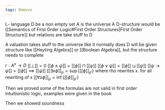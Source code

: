 ```yaml
---
tags: Remove
---
```

L- language
D be a non empty set
A is the universe
A D-structure would be [[Semantics of First Order Logic#First Order Structures|First Order Structure]]
but relations are take stuff to D

A valuation takes stuff to the universe like it normally does
D will be given structure like [[Heyting Algebra]] or [[Boolean Algebra]], but the structure needs to complete

$r:A^x\to D$
$[[\bot]]=0$
$[[\phi \land \psi]]=[[\phi]]\sqcap [[\psi]]$
$[[\phi \lor\psi]]=[[\phi]]\sqcup[[\psi]]$
$[[\psi\to\psi]]=[[\phi]]\implies[[\psi]]$
$[[\exists x \phi]]_{\rho}= \sup\{[[\phi]]_{\rho'}\}$
where rho rewrites x. for all rewriting of x
$[[\forall x \phi]]_{\rho}= \inf\{[[\phi]]_{\rho'}\}$

Then we proved some of the formulas are not valid in first order intuitionistic logic, examples were given in the book

Then we showed soundness